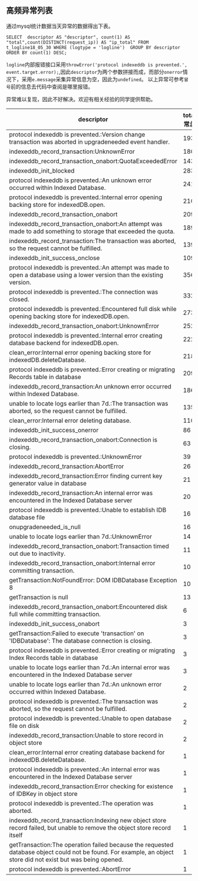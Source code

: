 ## 高频异常列表
通过mysql统计数据当天异常的数据得出下表。

`SELECT  descriptor AS "descriptor", count(1) AS "total",count(DISTINCT(request_ip)) AS "ip_total" FROM t_logline18_05_30 WHERE (logtype = 'logline')  GROUP BY descriptor ORDER BY count(1) DESC;`

`logline`内部报错接口采用`throwError('protocol indexeddb is prevented.', event.target.error);`,因此`descriptor`为两个参数拼接而成，而部分`onerror`情况下，采用`e.message`采集异常信息为空，因此为`undefined`。
以上异常可参考`冒号`前的信息去代码中查阅是哪里报错。

异常难以复现，因此不好解决。欢迎有相关经验的同学提供帮助。

|  descriptor | total(异常总数)  | ip_total(影响ip数量) |
| ------------ | ------------ |------------ |
| protocol indexeddb is prevented.:Version change transaction was aborted in upgradeneeded event handler.                                                        | 19369 |     4953 |
| indexeddb_record_transaction:UnknownError                                                                                                                      | 18031 |     2306 |
| indexeddb_record_transaction_onabort:QuotaExceededError                                                                                                        | 14321 |     2281 |
| indexeddb_init_blocked                                                                                                                                         |  2832 |     1603 |
| protocol indexeddb is prevented.:An unknown error occurred within Indexed Database.                                                                            |  2417 |      481 |
| protocol indexeddb is prevented.:Internal error opening backing store for indexedDB.open.                                                                      |  2107 |      271 |
| indexeddb_record_transaction_onabort                                                                                                                           |  2098 |      317 |
| indexeddb_record_transaction_onabort:An attempt was made to add something to storage that exceeded the quota.                                                  |  1895 |      203 |
| indexeddb_record_transaction:The transaction was aborted, so the request cannot be fulfilled.                                                                  |  1399 |     1258 |
| indexeddb_init_success_onclose                                                                                                                                 |  1098 |      957 |
| protocol indexeddb is prevented.:An attempt was made to open a database using a lower version than the existing version.                                       |   356 |       88 |
| protocol indexeddb is prevented.:The connection was closed.                                                                                                    |   332 |      325 |
| protocol indexeddb is prevented.:Encountered full disk while opening backing store for indexedDB.open.                                                         |   273 |       79 |
| indexeddb_record_transaction_onabort:UnknownError                                                                                                              |   252 |       19 |
| protocol indexeddb is prevented.:Internal error creating database backend for indexedDB.open.                                                                  |   222 |      124 |
| clean_error:Internal error opening backing store for indexedDB.deleteDatabase.                                                                                 |   218 |       68 |
| protocol indexeddb is prevented.:Error creating or migrating Records table in database                                                                         |   209 |       52 |
| indexeddb_record_transaction:An unknown error occurred within Indexed Database.                                                                                |   186 |       64 |
| unable to locate logs earlier than 7d.:The transaction was aborted, so the request cannot be fulfilled.                                                        |   135 |       75 |
| clean_error:Internal error deleting database.                                                                                                                  |   110 |       28 |
| indexeddb_init_success_onerror                                                                                                                                 |    86 |       76 |
| indexeddb_record_transaction_onabort:Connection is closing.                                                                                                    |    63 |       63 |
| protocol indexeddb is prevented.:UnknownError                                                                                                                  |    39 |       13 |
| indexeddb_record_transaction:AbortError                                                                                                                        |    26 |       24 |
| indexeddb_record_transaction:Error finding current key generator value in database                                                                             |    21 |       11 |
| indexeddb_record_transaction:An internal error was encountered in the Indexed Database server                                                                  |    20 |       11 |
| protocol indexeddb is prevented.:Unable to establish IDB database file                                                                                         |    16 |        5 |
| onupgradeneeded_is_null                                                                                                                                        |    16 |       15 |
| unable to locate logs earlier than 7d.:UnknownError                                                                                                            |    14 |       14 |
| indexeddb_record_transaction_onabort:Transaction timed out due to inactivity.                                                                                  |    11 |       11 |
| indexeddb_record_transaction_onabort:Internal error committing transaction.                                                                                    |    10 |       10 |
| getTransaction:NotFoundError: DOM IDBDatabase Exception 8                                                                                                      |    10 |        3 |
| getTransaction is null                                                                                                                                         |    13 |        6 |
| indexeddb_record_transaction_onabort:Encountered disk full while committing transaction.                                                                       |     6 |        2 |
| indexeddb_init_success_onabort                                                                                                                                 |     3 |        3 |
| getTransaction:Failed to execute 'transaction' on 'IDBDatabase': The database connection is closing.                                                           |     3 |        3 |
| protocol indexeddb is prevented.:Error creating or migrating Index Records table in database                                                                   |     3 |        1 |
| unable to locate logs earlier than 7d.:An internal error was encountered in the Indexed Database server                                                        |     3 |        2 |
| unable to locate logs earlier than 7d.:An unknown error occurred within Indexed Database.                                                                      |     2 |        2 |
| protocol indexeddb is prevented.:The transaction was aborted, so the request cannot be fulfilled.                                                              |     2 |        2 |
| protocol indexeddb is prevented.:Unable to open database file on disk                                                                                          |     2 |        1 |
| indexeddb_record_transaction:Unable to store record in object store                                                                                            |     2 |        2 |
| clean_error:Internal error creating database backend for indexedDB.deleteDatabase.                                                                             |     1 |        1 |
| protocol indexeddb is prevented.:An internal error was encountered in the Indexed Database server                                                              |     1 |        1 |
| indexeddb_record_transaction:Error checking for existence of IDBKey in object store                                                                            |     1 |        1 |
| protocol indexeddb is prevented.:The operation was aborted.                                                                                                    |     1 |        1 |
| indexeddb_record_transaction:Indexing new object store record failed, but unable to remove the object store record itself                                      |     1 |        1 |
| getTransaction:The operation failed because the requested database object could not be found. For example, an object store did not exist but was being opened. |     1 |        1 |
| protocol indexeddb is prevented.:AbortError                                                                                                                    |     1 |        1 |

